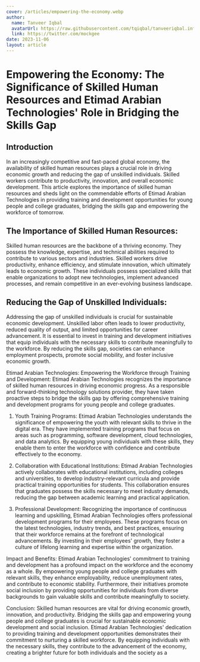 ```yaml
---
cover: /articles/empowering-the-economy.webp
author:
  name: Tanveer Iqbal
  avatarUrl: https://raw.githubusercontent.com/tqiqbal/tanveeriqbal.info/main/img/profile.jpg
  link: https://twitter.com/mockgee
date: 2023-11-06
layout: article
---
```


#  Empowering the Economy: The Significance of Skilled Human Resources and Etimad Arabian Technologies' Role in Bridging the Skills Gap


## Introduction
In an increasingly competitive and fast-paced global economy, the availability of skilled human resources plays a crucial role in driving economic growth and reducing the gap of unskilled individuals. Skilled workers contribute to productivity, innovation, and overall economic development. This article explores the importance of skilled human resources and sheds light on the commendable efforts of Etimad Arabian Technologies in providing training and development opportunities for young people and college graduates, bridging the skills gap and empowering the workforce of tomorrow.

## The Importance of Skilled Human Resources:
Skilled human resources are the backbone of a thriving economy. They possess the knowledge, expertise, and technical abilities required to contribute to various sectors and industries. Skilled workers drive productivity, enhance efficiency, and stimulate innovation, which ultimately leads to economic growth. These individuals possess specialized skills that enable organizations to adopt new technologies, implement advanced processes, and remain competitive in an ever-evolving business landscape.

## Reducing the Gap of Unskilled Individuals:
Addressing the gap of unskilled individuals is crucial for sustainable economic development. Unskilled labor often leads to lower productivity, reduced quality of output, and limited opportunities for career advancement. It is essential to invest in training and development initiatives that equip individuals with the necessary skills to contribute meaningfully to the workforce. By reducing the skills gap, societies can enhance employment prospects, promote social mobility, and foster inclusive economic growth.

Etimad Arabian Technologies: Empowering the Workforce through Training and Development:
Etimad Arabian Technologies recognizes the importance of skilled human resources in driving economic progress. As a responsible and forward-thinking technology solutions provider, they have taken proactive steps to bridge the skills gap by offering comprehensive training and development programs for young people and college graduates.

1. Youth Training Programs:
Etimad Arabian Technologies understands the significance of empowering the youth with relevant skills to thrive in the digital era. They have implemented training programs that focus on areas such as programming, software development, cloud technologies, and data analytics. By equipping young individuals with these skills, they enable them to enter the workforce with confidence and contribute effectively to the economy.

2. Collaboration with Educational Institutions:
Etimad Arabian Technologies actively collaborates with educational institutions, including colleges and universities, to develop industry-relevant curricula and provide practical training opportunities for students. This collaboration ensures that graduates possess the skills necessary to meet industry demands, reducing the gap between academic learning and practical application.

3. Professional Development:
Recognizing the importance of continuous learning and upskilling, Etimad Arabian Technologies offers professional development programs for their employees. These programs focus on the latest technologies, industry trends, and best practices, ensuring that their workforce remains at the forefront of technological advancements. By investing in their employees' growth, they foster a culture of lifelong learning and expertise within the organization.

Impact and Benefits:
Etimad Arabian Technologies' commitment to training and development has a profound impact on the workforce and the economy as a whole. By empowering young people and college graduates with relevant skills, they enhance employability, reduce unemployment rates, and contribute to economic stability. Furthermore, their initiatives promote social inclusion by providing opportunities for individuals from diverse backgrounds to gain valuable skills and contribute meaningfully to society.

Conclusion:
Skilled human resources are vital for driving economic growth, innovation, and productivity. Bridging the skills gap and empowering young people and college graduates is crucial for sustainable economic development and social inclusion. Etimad Arabian Technologies' dedication to providing training and development opportunities demonstrates their commitment to nurturing a skilled workforce. By equipping individuals with the necessary skills, they contribute to the advancement of the economy, creating a brighter future for both individuals and the society as a
